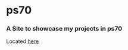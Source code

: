 # ps70

### A Site to showcase my projects in ps70

Located [here](https://cjleggett.github.io/ps70/index.html)
